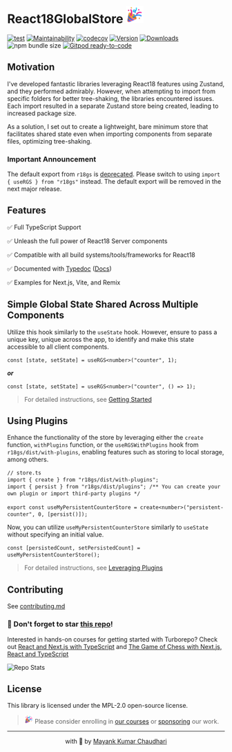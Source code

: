 # React18GlobalStore <img src="https://raw.githubusercontent.com/mayank1513/mayank1513/main/popper.png" style="height: 40px"/>

[![test](https://github.com/react18-tools/react18-global-store/actions/workflows/test.yml/badge.svg)](https://github.com/react18-tools/react18-global-store/actions/workflows/test.yml) [![Maintainability](https://api.codeclimate.com/v1/badges/ec3140063acd8df82481/maintainability)](https://codeclimate.com/github/react18-tools/react18-global-store/maintainability) [![codecov](https://codecov.io/gh/react18-tools/react18-global-store/graph/badge.svg)](https://codecov.io/gh/react18-tools/react18-global-store) [![Version](https://img.shields.io/npm/v/r18gs.svg?colorB=green)](https://www.npmjs.com/package/r18gs) [![Downloads](https://img.jsdelivr.com/img.shields.io/npm/d18m/r18gs.svg)](https://www.npmjs.com/package/r18gs) ![npm bundle size](https://img.shields.io/bundlephobia/minzip/r18gs) [![Gitpod ready-to-code](https://img.shields.io/badge/Gitpod-ready--to--code-blue?logo=gitpod)](https://gitpod.io/from-referrer/)

## Motivation

I've developed fantastic libraries leveraging React18 features using Zustand, and they performed admirably. However, when attempting to import from specific folders for better tree-shaking, the libraries encountered issues. Each import resulted in a separate Zustand store being created, leading to increased package size.

As a solution, I set out to create a lightweight, bare minimum store that facilitates shared state even when importing components from separate files, optimizing tree-shaking.

### Important Announcement

The default export from `r18gs` is [deprecated](https://github.com/react18-tools/react18-global-store/discussions/31). Please switch to using `import { useRGS } from "r18gs"` instead. The default export will be removed in the next major release.

## Features

✅ Full TypeScript Support

✅ Unleash the full power of React18 Server components

✅ Compatible with all build systems/tools/frameworks for React18

✅ Documented with [Typedoc](https://react18-tools.github.io/react18-global-store) ([Docs](https://react18-tools.github.io/react18-global-store))

✅ Examples for Next.js, Vite, and Remix

## Simple Global State Shared Across Multiple Components

Utilize this hook similarly to the `useState` hook. However, ensure to pass a unique key, unique across the app, to identify and make this state accessible to all client components.

```tsx
const [state, setState] = useRGS<number>("counter", 1);
```

**_or_**

```tsx
const [state, setState] = useRGS<number>("counter", () => 1);
```

> For detailed instructions, see [Getting Started](./md-docs/1.getting-started.md)

## Using Plugins

Enhance the functionality of the store by leveraging either the `create` function, `withPlugins` function, or the `useRGSWithPlugins` hook from `r18gs/dist/with-plugins`, enabling features such as storing to local storage, among others.

```tsx
// store.ts
import { create } from "r18gs/dist/with-plugins";
import { persist } from "r18gs/dist/plugins"; /** You can create your own plugin or import third-party plugins */

export const useMyPersistentCounterStore = create<number>("persistent-counter", 0, [persist()]);
```

Now, you can utilize `useMyPersistentCounterStore` similarly to `useState` without specifying an initial value.

```tsx
const [persistedCount, setPersistedCount] = useMyPersistentCounterStore();
```

> For detailed instructions, see [Leveraging Plugins](./md-docs/2.leveraging-plugins.md)

## Contributing

See [contributing.md](/contributing.md)

### 🤩 Don't forget to star [this repo](https://github.com/mayank1513/react18-global-store)!

Interested in hands-on courses for getting started with Turborepo? Check out [React and Next.js with TypeScript](https://mayank-chaudhari.vercel.app/courses/react-and-next-js-with-typescript) and [The Game of Chess with Next.js, React and TypeScript](https://www.udemy.com/course/game-of-chess-with-nextjs-react-and-typescript/?referralCode=851A28F10B254A8523FE)

![Repo Stats](https://repobeats.axiom.co/api/embed/ec3e74d795ed805a0fce67c0b64c3f08872e7945.svg "Repobeats analytics image")

## License

This library is licensed under the MPL-2.0 open-source license.

> <img src="https://raw.githubusercontent.com/mayank1513/mayank1513/main/popper.png" style="height: 20px"/> Please consider enrolling in [our courses](https://mayank-chaudhari.vercel.app/courses) or [sponsoring](https://github.com/sponsors/mayank1513) our work.

<hr />

<p align="center" style="text-align:center">with 💖 by <a href="https://mayank-chaudhari.vercel.app" target="_blank">Mayank Kumar Chaudhari</a></p>
